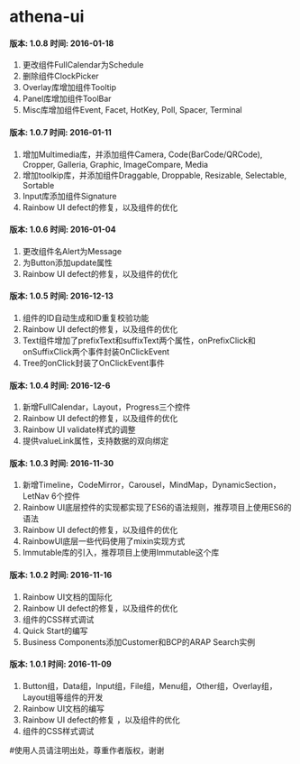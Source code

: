 athena-ui
======

#### 版本: 1.0.8 时间: 2016-01-18
 1. 更改组件FullCalendar为Schedule
 1. 删除组件ClockPicker
 1. Overlay库增加组件Tooltip
 1. Panel库增加组件ToolBar
 1. Misc库增加组件Event, Facet, HotKey, Poll, Spacer, Terminal

#### 版本: 1.0.7 时间: 2016-01-11
 1. 增加Multimedia库，并添加组件Camera, Code(BarCode/QRCode), Cropper, Galleria, Graphic, ImageCompare, Media
 1. 增加toolkip库，并添加组件Draggable, Droppable, Resizable, Selectable, Sortable
 1. Input库添加组件Signature
 1. Rainbow UI defect的修复，以及组件的优化 

#### 版本: 1.0.6 时间: 2016-01-04
 1. 更改组件名Alert为Message
 1. 为Button添加update属性
 1. Rainbow UI defect的修复，以及组件的优化

#### 版本: 1.0.5 时间: 2016-12-13
 1. 组件的ID自动生成和ID重复校验功能
 1. Rainbow UI defect的修复，以及组件的优化 
 1. Text组件增加了prefixText和suffixText两个属性，onPrefixClick和onSuffixClick两个事件封装OnClickEvent
 1. Tree的onClick封装了OnClickEvent事件

#### 版本: 1.0.4 时间: 2016-12-6
 1. 新增FullCalendar，Layout，Progress三个控件 
 1. Rainbow UI defect的修复，以及组件的优化 
 1. Rainbow UI validate样式的调整
 1. 提供valueLink属性，支持数据的双向绑定

#### 版本: 1.0.3 时间: 2016-11-30
 1. 新增Timeline，CodeMirror，Carousel，MindMap，DynamicSection，LetNav 6个控件 
 1. Rainbow UI底层控件的实现都实现了ES6的语法规则，推荐项目上使用ES6的语法
 1. Rainbow UI defect的修复，以及组件的优化 
 1. RainbowUI底层一些代码使用了mixin实现方式
 1. Immutable库的引入，推荐项目上使用Immutable这个库

#### 版本: 1.0.2 时间: 2016-11-16
 1. Rainbow UI文档的国际化
 1. Rainbow UI defect的修复，以及组件的优化
 1. 组件的CSS样式调试 
 1. Quick Start的编写
 1. Business Components添加Customer和BCP的ARAP Search实例

#### 版本: 1.0.1 时间: 2016-11-09
 1. Button组，Data组，Input组，File组，Menu组，Other组，Overlay组，Layout组等组件的开发
 1. Rainbow UI文档的编写 
 1. Rainbow UI defect的修复 ，以及组件的优化
 1. 组件的CSS样式调试

#使用人员请注明出处，尊重作者版权，谢谢
